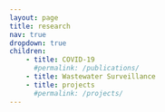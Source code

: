 ```yaml
---
layout: page
title: research
nav: true
dropdown: true
children:
    - title: COVID-19
      #permalink: /publications/
    - title: Wastewater Surveillance
    - title: projects
      #permalink: /projects/
---
```

